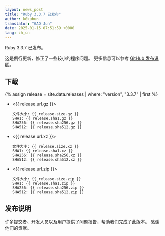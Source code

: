 ```yaml
---
layout: news_post
title: "Ruby 3.3.7 已发布"
author: k0kubun
translator: "GAO Jun"
date: 2025-01-15 07:51:59 +0000
lang: zh_cn
---
```


Ruby 3.3.7 已发布。

这是例行更新，修正了一些较小的程序问题。
更多信息可以参考 [GitHub 发布说明](https://github.com/ruby/ruby/releases/tag/v3_3_7)。

## 下载

{% assign release = site.data.releases | where: "version", "3.3.7" | first %}

* <{{ release.url.gz }}>

      文件大小: {{ release.size.gz }}
      SHA1: {{ release.sha1.gz }}
      SHA256: {{ release.sha256.gz }}
      SHA512: {{ release.sha512.gz }}

* <{{ release.url.xz }}>

      文件大小: {{ release.size.xz }}
      SHA1: {{ release.sha1.xz }}
      SHA256: {{ release.sha256.xz }}
      SHA512: {{ release.sha512.xz }}

* <{{ release.url.zip }}>

      文件大小: {{ release.size.zip }}
      SHA1: {{ release.sha1.zip }}
      SHA256: {{ release.sha256.zip }}
      SHA512: {{ release.sha512.zip }}

## 发布说明

许多提交者、开发人员以及用户提供了问题报告，帮助我们完成了此版本。
感谢他们的贡献。
